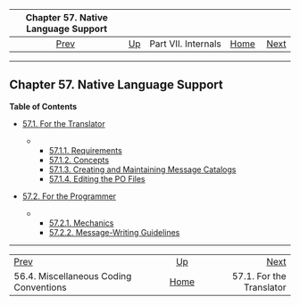 <!--?xml version="1.0" encoding="UTF-8" standalone="no"?-->

|                    Chapter 57. Native Language Support                    |                                            |                     |                                                       |                                                         |
| :-----------------------------------------------------------------------: | :----------------------------------------- | :-----------------: | ----------------------------------------------------: | ------------------------------------------------------: |
| [Prev](source-conventions.html "56.4. Miscellaneous Coding Conventions")  | [Up](internals.html "Part VII. Internals") | Part VII. Internals | [Home](index.html "PostgreSQL 17devel Documentation") |  [Next](nls-translator.html "57.1. For the Translator") |

***

## Chapter 57. Native Language Support

**Table of Contents**

*   [57.1. For the Translator](nls-translator.html)

    *   *   [57.1.1. Requirements](nls-translator.html#NLS-TRANSLATOR-REQUIREMENTS)
        *   [57.1.2. Concepts](nls-translator.html#NLS-TRANSLATOR-CONCEPTS)
        *   [57.1.3. Creating and Maintaining Message Catalogs](nls-translator.html#NLS-TRANSLATOR-MESSAGE-CATALOGS)
        *   [57.1.4. Editing the PO Files](nls-translator.html#NLS-TRANSLATOR-EDITING-PO)

*   [57.2. For the Programmer](nls-programmer.html)

    *   *   [57.2.1. Mechanics](nls-programmer.html#NLS-MECHANICS)
        *   [57.2.2. Message-Writing Guidelines](nls-programmer.html#NLS-GUIDELINES)

***

|                                                                           |                                                       |                                                         |
| :------------------------------------------------------------------------ | :---------------------------------------------------: | ------------------------------------------------------: |
| [Prev](source-conventions.html "56.4. Miscellaneous Coding Conventions")  |       [Up](internals.html "Part VII. Internals")      |  [Next](nls-translator.html "57.1. For the Translator") |
| 56.4. Miscellaneous Coding Conventions                                    | [Home](index.html "PostgreSQL 17devel Documentation") |                                57.1. For the Translator |
